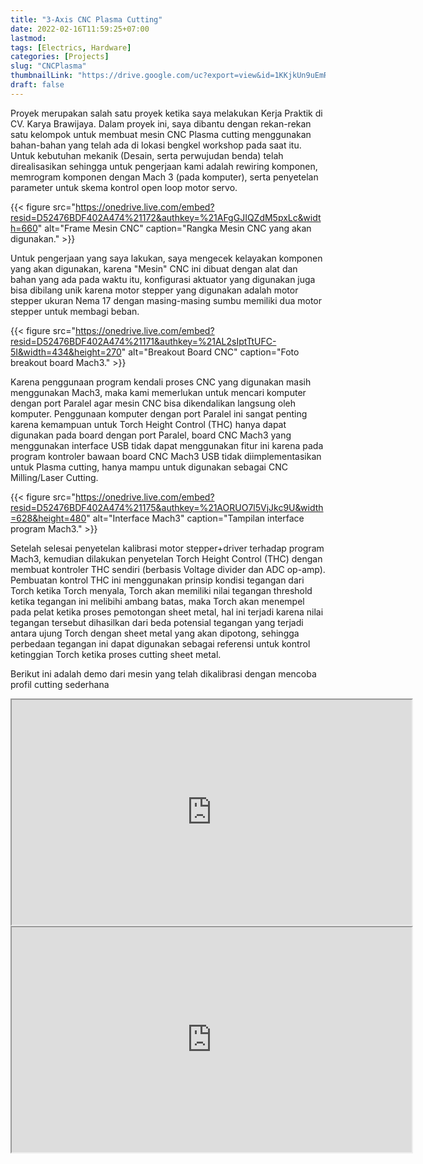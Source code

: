 ```yaml
---
title: "3-Axis CNC Plasma Cutting"
date: 2022-02-16T11:59:25+07:00
lastmod:
tags: [Electrics, Hardware]
categories: [Projects]
slug: "CNCPlasma"
thumbnailLink: "https://drive.google.com/uc?export=view&id=1KKjkUn9uEmRaY2h3J3VlDmqknGlLudtB"
draft: false
---
```


Proyek merupakan salah satu proyek ketika saya melakukan Kerja Praktik di CV. Karya Brawijaya. Dalam proyek ini, saya dibantu dengan rekan-rekan satu kelompok untuk membuat mesin CNC Plasma cutting menggunakan bahan-bahan yang telah ada di lokasi bengkel workshop pada saat itu. Untuk kebutuhan mekanik (Desain, serta perwujudan benda) telah direalisasikan sehingga untuk pengerjaan kami adalah rewiring komponen, memrogram komponen dengan Mach 3 (pada komputer), serta penyetelan parameter untuk skema kontrol open loop motor servo.

{{< figure
    src="https://onedrive.live.com/embed?resid=D52476BDF402A474%21172&authkey=%21AFgGJIQZdM5pxLc&width=660"
    alt="Frame Mesin CNC"
    caption="Rangka Mesin CNC yang akan digunakan."
    >}}

Untuk pengerjaan yang saya lakukan, saya mengecek kelayakan komponen yang akan digunakan, karena "Mesin" CNC ini dibuat dengan alat dan bahan yang ada pada waktu itu, konfigurasi aktuator yang digunakan juga bisa dibilang unik karena motor stepper yang digunakan adalah motor stepper ukuran Nema 17 dengan masing-masing sumbu memiliki dua motor stepper untuk membagi beban.

{{< figure
    src="https://onedrive.live.com/embed?resid=D52476BDF402A474%21171&authkey=%21AL2sIptTtUFC-5I&width=434&height=270"
    alt="Breakout Board CNC"
    caption="Foto breakout board Mach3."
    >}}

Karena penggunaan program kendali proses CNC yang digunakan masih menggunakan Mach3, maka kami memerlukan untuk mencari komputer dengan port Paralel agar mesin CNC bisa dikendalikan langsung oleh komputer. Penggunaan komputer dengan port Paralel ini sangat penting karena kemampuan untuk Torch Height Control (THC) hanya dapat digunakan pada board dengan port Paralel, board CNC Mach3 yang menggunakan interface USB tidak dapat menggunakan fitur ini karena pada program kontroler bawaan board CNC Mach3 USB tidak diimplementasikan untuk Plasma cutting, hanya mampu untuk digunakan sebagai CNC Milling/Laser Cutting.

{{< figure
    src="https://onedrive.live.com/embed?resid=D52476BDF402A474%21175&authkey=%21AORUO7l5VjJkc9U&width=628&height=480"
    alt="Interface Mach3"
    caption="Tampilan interface program Mach3."
    >}}

Setelah selesai penyetelan kalibrasi motor stepper+driver terhadap program Mach3, kemudian dilakukan penyetelan Torch Height Control (THC) dengan membuat kontroler THC sendiri (berbasis Voltage divider dan ADC op-amp). Pembuatan kontrol THC ini menggunakan prinsip kondisi tegangan dari Torch ketika Torch menyala, Torch akan memiliki nilai tegangan threshold ketika tegangan ini melibihi ambang batas, maka Torch akan menempel pada pelat ketika proses pemotongan sheet metal, hal ini terjadi karena nilai tegangan tersebut dihasilkan dari beda potensial tegangan yang terjadi antara ujung Torch dengan sheet metal yang akan dipotong, sehingga perbedaan tegangan ini dapat digunakan sebagai referensi untuk kontrol ketinggian Torch ketika proses cutting sheet metal.

Berikut ini adalah demo dari mesin yang telah dikalibrasi dengan mencoba profil cutting sederhana

<iframe class="max-w-prose mb-20" src="https://drive.google.com/file/d/1O-ML7REfJu4DVBcBIwxg9Xn_motW99qD/preview" width="640" height="360" allow="autoplay" allowfullscreen></iframe>

<iframe class="max-w-prose mb-20" src="https://drive.google.com/file/d/1V_YkD3pN4nft3TI-xxOdbJmIunbJsdNo/preview" width="640" height="360" allow="autoplay" allowfullscreen></iframe>

